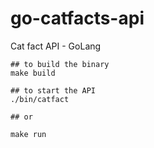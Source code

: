# go-catfacts-api
Cat fact API - GoLang


```
## to build the binary
make build
```

```
## to start the API
./bin/catfact

## or

make run
```
